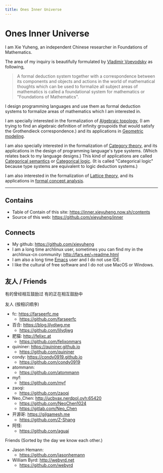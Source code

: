 ```yaml
---
title: Ones Inner Universe
---
```


# Ones Inner Universe

I am Xie Yuheng, an independent Chinese researcher in Foundations of Mathematics.

The area of my inquiry is beautifully formulated by [Vladimir Voevodsky](https://en.wikipedia.org/wiki/Vladimir_Voevodsky) as following,

> A formal deduction system together with a correspondence
> between its components and objects and actions in the world of mathematical thoughts
> which can be used to formalize all subject areas of mathematics
> is called a foundational system for mathematics or "Foundations of Mathematics".

I design programming languages
and use them as formal deduction systems
to formalize areas of mathematics which I am interested in.

I am specially interested in the formalization of [Algebraic topology](https://en.wikipedia.org/wiki/Algebraic_topology),
(I am trying to find an algebraic definition of infinity groupoids
that would satisfy the Grothendieck correspondence.)
and its applications in [Geometric modeling](https://en.wikipedia.org/wiki/Geometric_modeling).

I am also specially interested in the formalization of [Category theory](https://en.wikipedia.org/wiki/Category_theory),
and its applications in the design of programming language's type systems.
(Which relates back to my language designs.)
This kind of applications are called [Categorical semantics](https://ncatlab.org/nlab/show/categorical+semantics) or [Categorical logic](https://en.wikipedia.org/wiki/Categorical_logic).
(It is called "Categorical logic" because type systems are equivalent to logic deduction systems.)

I am also interested in the formalization of [Lattice theory](https://en.wikipedia.org/wiki/Lattice_(order)),
and its applications in [formal concept analysis](https://en.wikipedia.org/wiki/Formal_concept_analysis).

------

## Contains

- Table of Contain of this site: https://inner.xieyuheng.now.sh/contents
- Source of this web: https://github.com/xieyuheng/inner

## Connects

- My github: https://github.com/xieyuheng
- I am a long time archlinux user,
  sometimes you can find my in the archlinux-cn community: http://fars.ee/~readme.html
- I am also a long time [Emacs](https://en.wikipedia.org/wiki/Emacs) user and I do not use IDE.
- I like the cultural of free software and I do not use MacOS or Windows.

## 友人 / Friends

有的曾经相互鼓励过
有的正在相互鼓励中

友人 (按相识顺序)
- fc: https://farseerfc.me
  - https://github.com/farseerfc
- 百合: https://blog.lilydjwg.me
  - https://github.com/lilydjwg
- 肥猫: http://felixc.at
  - https://github.com/felixonmars
- quininer: https://quininer.github.io
  - https://github.com/quininer
- condy: https://condy0919.github.io
  - https://github.com/condy0919
- atommann:
  - https://github.com/atommann
- myf:
  - https://github.com/myf
- zaoqi:
  - https://github.com/zaoqi
- Neo_Chen: http://ucbvax.nerdpol.ovh:65420
  - https://github.com/NeoChen1024
  - https://gitlab.com/Neo_Chen
- 开源哥: https://gilgamesh.me
  - https://github.com/Z-Shang
- 阿怪:
  - https://github.com/aguai

Friends (Sorted by the day we know each other.)
- Jason Hemann:
  - https://github.com/jasonhemann
- William Byrd: http://webyrd.net
  - https://github.com/webyrd
